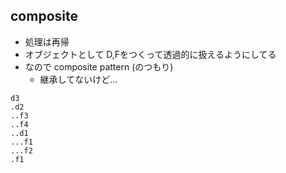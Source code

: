 ## composite

- 処理は再帰
- オブジェクトとして D,Fをつくって透過的に扱えるようにしてる
- なので composite pattern (のつもり)
  - 継承してないけど…

```
d3
.d2
..f3
..f4
..d1
...f1
...f2
.f1
```
